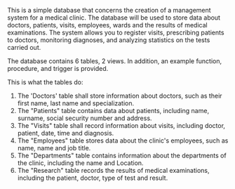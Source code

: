 This is a simple database that concerns the creation of a management system for a medical clinic. The database will be used to store data about doctors, patients, 
visits, employees, wards and the results of medical examinations. The system allows you to register visits, prescribing patients to doctors, monitoring diagnoses, 
and analyzing statistics on the tests carried out. 

The database contains 6 tables, 2 views. In addition, an example function, procedure, and trigger is provided.

This is what the tables do:
1. The 'Doctors' table shall store information about doctors, such as their first name, last name and
specialization.
2. The "Patients" table contains data about patients, including name, surname, social security number and address.
3. The "Visits" table shall record information about visits, including doctor, patient, date,
time and diagnosis.
4. The "Employees" table stores data about the clinic's employees, such as name,
name and job title.
5. The "Departments" table contains information about the departments of the clinic, including the name and
Location.
6. The "Research" table records the results of medical examinations, including the patient, doctor,
type of test and result.
